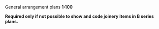 <span class="transform-to-uppercase">General arrangement plans **1:100**</span>

**Required only if not possible to show and code joinery items in B series plans.**